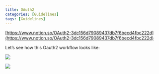 ```yaml
---
title: OAuth2
categories: [Guidelines]
tags: [Guidelines]
---
```


[https://www.notion.so/OAuth2-3dc156d79089437db7f6becd4fbc222d](https://www.notion.so/OAuth2-3dc156d79089437db7f6becd4fbc222d)


Let’s see how this Oauth2 workflow looks like:


![](https://prod-files-secure.s3.us-west-2.amazonaws.com/9960fb2a-b75e-4bea-a8f9-b00925db1215/3bce41e0-99e8-4ebd-9701-e2bc9cbb79a2/Untitled.png?X-Amz-Algorithm=AWS4-HMAC-SHA256&X-Amz-Content-Sha256=UNSIGNED-PAYLOAD&X-Amz-Credential=ASIAZI2LB466Q3IZMMZB%2F20250316%2Fus-west-2%2Fs3%2Faws4_request&X-Amz-Date=20250316T202140Z&X-Amz-Expires=3600&X-Amz-Security-Token=IQoJb3JpZ2luX2VjENz%2F%2F%2F%2F%2F%2F%2F%2F%2F%2FwEaCXVzLXdlc3QtMiJHMEUCIQCg9Vl9%2FrZrgYP%2FpH406o0iPn6Auzf9DVUVbCp5QLX63gIgUW2YcGwU0FlGEt0LvZyNLABSgfn6zQKWonHdxoVcGmgq%2FwMINRAAGgw2Mzc0MjMxODM4MDUiDJBKQ0pFALLbCBseeyrcAx3egD1CVj%2BtWT3JJ1MP5VcrP4UI0ECbpzqBvvVUKM6nIjAwqovFdfzIb5tKDaVuhCuvnpXXV1CoNdJ0R3f65G7YWpU6AiHiFa5qc6uZrzV40Wllu%2Bh1r5FN3E2Dx4QCSDi6s3V%2FGyRTVVttLsJqgQ5PyPowXqx7nbiL77r%2Fm5GpUrScUxsSktkiCexxuikxobhZpGYe8OiwnaMEbW6TeuH8YzGd8yoP6itA%2F93BCiMZ8LeZNyR%2Be0QWCtT%2Fot9Og6UtUvM0iwwUrW%2Bdbwz%2FVn2NmvmmmqrJwHZ82rF3dboYjZbCKJR2iLehXLO6aCqKonYE9fPM2yO3HaPrfhjBINUEKuYty0QH81XzipgAVK2U9OIvk6AyzmmpqxizzTrX771HOnC79uaRzlf4rNf%2FsXgDq20jhYT%2FbG2T9WinTZckA%2FIgl9e2lJHk1tzCgDkaIqP3QOR48FQSbhFV32l6ED5WNZviPVp9iNfVn6DM3E3Gbq4c1PyAorkJojiN2Ic346pRT2tvWUpaYA7z6O38mhR6yxVHzMOID%2BHegtN9r9qX985PYCPUoZQc5ugWoetuAz9ktDy6HZxMOTwVESL0JI8P%2BHlexaL7DlwRJCXGgoei6b1xj6HZzduSPU%2BwMMvc3L4GOqUBPyiaBCv%2FOOBXflr0JngxbyT64cToB87oCvzzLPoWa1ZDHW%2FgAG7uElwQryIUBtoCcEFBra0%2B4OUzJosCYeGmW0XiG9yyVNvPVnzwlo1boBB1UdDKaO8fF%2Fxx2Ap%2F6hA8qum9aeO1ini4on5d9ujoaAWGU8BPR%2BZY%2BhLUxI2IfD8uedm4rVwiitewY46bwrhkCos1z8TOJeaZhPExRRD0q52fFHtv&X-Amz-Signature=3946428039c2c9a7dd91fdec2b20550b9f7d8d0728a3380e90fa059488ec62f2&X-Amz-SignedHeaders=host&x-id=GetObject)


![](https://prod-files-secure.s3.us-west-2.amazonaws.com/9960fb2a-b75e-4bea-a8f9-b00925db1215/27d32b66-de43-41de-80f7-7edb81d1190f/Untitled.png?X-Amz-Algorithm=AWS4-HMAC-SHA256&X-Amz-Content-Sha256=UNSIGNED-PAYLOAD&X-Amz-Credential=ASIAZI2LB466Q3IZMMZB%2F20250316%2Fus-west-2%2Fs3%2Faws4_request&X-Amz-Date=20250316T202140Z&X-Amz-Expires=3600&X-Amz-Security-Token=IQoJb3JpZ2luX2VjENz%2F%2F%2F%2F%2F%2F%2F%2F%2F%2FwEaCXVzLXdlc3QtMiJHMEUCIQCg9Vl9%2FrZrgYP%2FpH406o0iPn6Auzf9DVUVbCp5QLX63gIgUW2YcGwU0FlGEt0LvZyNLABSgfn6zQKWonHdxoVcGmgq%2FwMINRAAGgw2Mzc0MjMxODM4MDUiDJBKQ0pFALLbCBseeyrcAx3egD1CVj%2BtWT3JJ1MP5VcrP4UI0ECbpzqBvvVUKM6nIjAwqovFdfzIb5tKDaVuhCuvnpXXV1CoNdJ0R3f65G7YWpU6AiHiFa5qc6uZrzV40Wllu%2Bh1r5FN3E2Dx4QCSDi6s3V%2FGyRTVVttLsJqgQ5PyPowXqx7nbiL77r%2Fm5GpUrScUxsSktkiCexxuikxobhZpGYe8OiwnaMEbW6TeuH8YzGd8yoP6itA%2F93BCiMZ8LeZNyR%2Be0QWCtT%2Fot9Og6UtUvM0iwwUrW%2Bdbwz%2FVn2NmvmmmqrJwHZ82rF3dboYjZbCKJR2iLehXLO6aCqKonYE9fPM2yO3HaPrfhjBINUEKuYty0QH81XzipgAVK2U9OIvk6AyzmmpqxizzTrX771HOnC79uaRzlf4rNf%2FsXgDq20jhYT%2FbG2T9WinTZckA%2FIgl9e2lJHk1tzCgDkaIqP3QOR48FQSbhFV32l6ED5WNZviPVp9iNfVn6DM3E3Gbq4c1PyAorkJojiN2Ic346pRT2tvWUpaYA7z6O38mhR6yxVHzMOID%2BHegtN9r9qX985PYCPUoZQc5ugWoetuAz9ktDy6HZxMOTwVESL0JI8P%2BHlexaL7DlwRJCXGgoei6b1xj6HZzduSPU%2BwMMvc3L4GOqUBPyiaBCv%2FOOBXflr0JngxbyT64cToB87oCvzzLPoWa1ZDHW%2FgAG7uElwQryIUBtoCcEFBra0%2B4OUzJosCYeGmW0XiG9yyVNvPVnzwlo1boBB1UdDKaO8fF%2Fxx2Ap%2F6hA8qum9aeO1ini4on5d9ujoaAWGU8BPR%2BZY%2BhLUxI2IfD8uedm4rVwiitewY46bwrhkCos1z8TOJeaZhPExRRD0q52fFHtv&X-Amz-Signature=322f680a1af0dd25dd454583cbcc704f83766ce798ee8f6c5253e35d0ffbc76d&X-Amz-SignedHeaders=host&x-id=GetObject)

